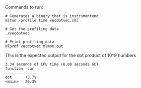
Commands to run: 

```
# Generates a binary that is instrumentend
mlton -profile time vecdotvec.sml

# Get the profiling data
./vecdotvec

# Print profiling data
mlprof vecdotvec mlmon.out
```

This is the expected output for the dot product of 10^9 numbers

```
3.34 seconds of CPU time (0.00 seconds GC)
function  cur 
-------- -----
dot      73.7%
<main>   26.3%

```

